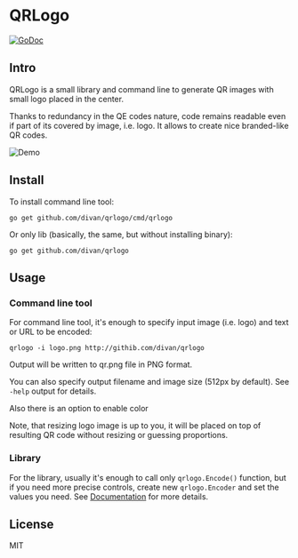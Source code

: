 # QRLogo
[![GoDoc](https://godoc.org/github.com/divan/qrlogo?status.svg)](https://godoc.org/github.com/divan/qrlogo)

## Intro
QRLogo is a small library and command line to generate QR images with small logo placed in the center.

Thanks to redundancy in the QE codes nature, code remains readable even if part of its covered by image, i.e. logo. It allows to create nice branded-like QR codes.

![Demo](example/qr.png)

## Install
To install command line tool:

```go get github.com/divan/qrlogo/cmd/qrlogo```

Or only lib (basically, the same, but without installing binary):

```go get github.com/divan/qrlogo```

## Usage
### Command line tool
For command line tool, it's enough to specify input image (i.e. logo) and text or URL to be encoded:

```qrlogo -i logo.png http://githib.com/divan/qrlogo```

Output will be written to qr.png file in PNG format.

You can also specify output filename and image size (512px by default). See `-help` output for details.

Also there is an option to enable color

Note, that resizing logo image is up to you, it will be placed on top of resulting QR code without resizing or guessing proportions.

### Library
For the library, usually it's enough to call only `qrlogo.Encode()` function, but if you need more precise controls, create new `qrlogo.Encoder` and set the values you need. See [Documentation](https://godoc.org/github.com/divan/qrlogo) for more details.

## License
MIT

